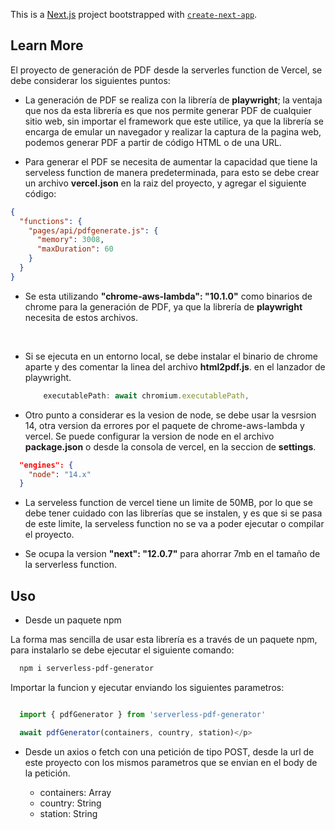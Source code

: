This is a [Next.js](https://nextjs.org/) project bootstrapped with [`create-next-app`](https://github.com/vercel/next.js/tree/canary/packages/create-next-app).

## Learn More

El proyecto de generación de PDF desde la serverles function de Vercel, se debe considerar los siguientes puntos:

- La generación de PDF se realiza con la librería de **playwright**; la ventaja que nos da esta librería es que nos permite generar PDF de cualquier sitio web, sin importar el framework que este utilice, ya que la librería se encarga de emular un navegador y realizar la captura de la pagina web, podemos generar PDF a partir de código HTML o de una URL.

- Para generar el PDF se necesita de aumentar la capacidad que tiene la serveless function de manera predeterminada, para esto se debe crear un archivo **vercel.json** en la raiz del proyecto, y agregar el siguiente código:

```json
{
  "functions": {
    "pages/api/pdfgenerate.js": {
      "memory": 3008,
      "maxDuration": 60
    }
  }
}
```

- Se esta utilizando **"chrome-aws-lambda": "10.1.0"** como binarios de chrome para la generación de PDF, ya que la librería de **playwright** necesita de estos archivos.

  <br />

- Si se ejecuta en un entorno local, se debe instalar el binario de chrome aparte y des comentar la linea del archivo **html2pdf.js**. en el lanzador de playwright.

  ```javascript
      executablePath: await chromium.executablePath,
  ```

- Otro punto a considerar es la vesion de node, se debe usar la vesrsion 14, otra version da errores por el paquete de chrome-aws-lambda y vercel. Se puede configurar la version de node en el archivo **package.json** o desde la consola de vercel, en la seccion de **settings**.

```json
  "engines": {
    "node": "14.x"
  }
```

- La serveless function de vercel tiene un limite de 50MB, por lo que se debe tener cuidado con las librerías que se instalen, y es que si se pasa de este limite, la serveless function no se va a poder ejecutar o compilar el proyecto.

- Se ocupa la version **"next": "12.0.7"** para ahorrar 7mb en el tamaño de la serverless function.

## Uso

- Desde un paquete npm

La forma mas sencilla de usar esta librería es a través de un paquete npm, para instalarlo se debe ejecutar el siguiente comando:

```bash
  npm i serverless-pdf-generator
```

Importar la funcion y ejecutar enviando los siguientes parametros:

```javascript

  import { pdfGenerator } from 'serverless-pdf-generator'

  await pdfGenerator(containers, country, station)</p>

```

- Desde un axios o fetch con una petición de tipo POST, desde la url de este proyecto con los mismos parametros que se envian en el body de la petición.

  - containers: Array
  - country: String
  - station: String
